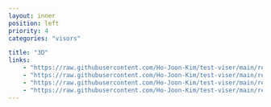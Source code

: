 ```yaml
---
layout: inner
position: left
priority: 4
categories: "visors"

title: "3D"
links:
    - "https://raw.githubusercontent.com/Ho-Joon-Kim/test-viser/main/recording_panda.viser"
    - "https://raw.githubusercontent.com/Ho-Joon-Kim/test-viser/main/recording_panda.viser"
    - "https://raw.githubusercontent.com/Ho-Joon-Kim/test-viser/main/recording_panda.viser"
    - "https://raw.githubusercontent.com/Ho-Joon-Kim/test-viser/main/recording_panda.viser"
---
```


